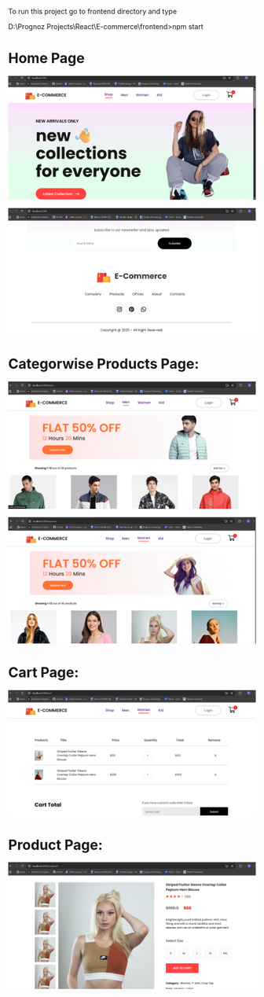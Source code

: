 To run this project go to frontend directory and type

D:\Prognoz Projects\React\E-commerce\frontend>npm start


# Home Page

![alt text](<IMAGES/Screenshot 2025-09-27 170148.png>)

![alt text](<IMAGES/Screenshot 2025-09-27 170205.png>)



# Categorwise Products Page:

![alt text](<IMAGES/Screenshot 2025-09-27 170225.png>)

![alt text](<IMAGES/Screenshot 2025-09-27 170237.png>)


# Cart Page:


![alt text](<IMAGES/Screenshot 2025-09-27 170319.png>)



# Product Page:


![alt text](<IMAGES/Screenshot 2025-09-27 170405.png>)




























